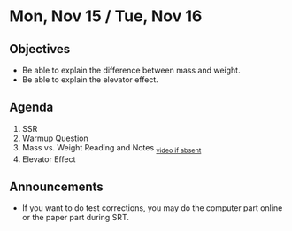 Mon, Nov 15 / Tue, Nov 16
=====================  
  
Objectives  
------------  
- Be able to explain the difference between mass and weight.
- Be able to explain the elevator effect.
  
Agenda    
---------    

1. SSR
2. Warmup Question
3. Mass vs. Weight Reading and Notes <sub>[video if absent](https://www.youtube.com/watch?v=nUJYax3rPKE)</sub>
4. Elevator Effect


Announcements 
 -------------  
- If you want to do test corrections, you may do the computer part online or the paper part during SRT.

<!--stackedit_data:
eyJoaXN0b3J5IjpbOTA4ODE0MjEsLTU4MTgwOTE2NSwyMDc4MD
E3MjU0LC0xMTQ5OTA0MzA4LC05NTk3MTYzNjQsLTE3NTU5Nzk5
OTEsLTE2MDczMTcxNjcsLTE4NjMxNzI5NzksMTE3NTg2OTUyMi
w1NDY1NzA5NDEsLTEzNjc1MjQ3NjYsMTgzNDYwODg1NywyMTQx
Njc0ODIzLDc4NDAxODcyLDU3NjY5MTA3MywtMTM2MzI2Nzc2My
wtMjE0NjY1MjExNiwxNDU3MDkzNDIyLC0yMDEyOTAwMzU1LC0x
NDY2OTc2Nl19
-->